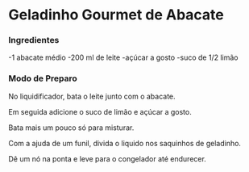 # Geladinho Gourmet de Abacate



### Ingredientes

-1 abacate médio
-200 ml de leite
-açúcar a gosto
-suco de 1/2 limão

### Modo de Preparo

No liquidificador, bata o leite junto com o abacate.

Em seguida adicione o suco de limão e açúcar a gosto.

Bata mais um pouco só para misturar.

Com a ajuda de um funil, divida o liquido nos saquinhos de geladinho.

Dê um nó na ponta e leve para o congelador até endurecer.